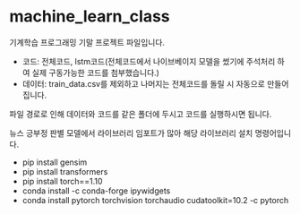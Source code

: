 # machine_learn_class
기계학습 프로그래밍 기말 프로젝트 파일입니다.

- 코드: 전체코드, lstm코드(전체코드에서 나이브베이지 모델을 썼기에 주석처리 하여 실제 구동가능한 코드를 첨부했습니다.)
- 데이터: train_data.csv를 제외하고 나머지는 전체코드를 돌릴 시 자동으로 만들어집니다.

파일 경로로 인해 데이터와 코드를 같은 폴더에 두시고 코드를 실행하시면 됩니다.

뉴스 긍부정 판별 모델에서 라이브러리 임포트가 많아 해당 라이브러리 설치 명령어입니다.
- pip install gensim
- pip install transformers
- pip install torch==1.10
- conda install -c conda-forge ipywidgets
- conda install pytorch torchvision torchaudio cudatoolkit=10.2 -c pytorch
